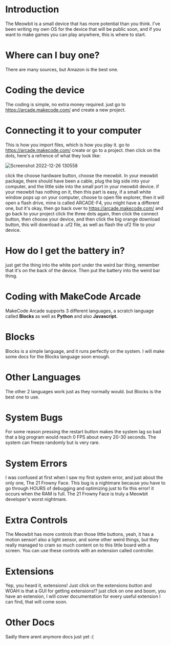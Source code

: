 # Introduction
The Meowbit is a small device that has more potential than you think.
I've been writing my own OS for the device that will be public soon, and if you want to make games you can play anywhere, this is where to start.

# Where can I buy one?
There are many sources, but Amazon is the best one.

# Coding the device
The coding is simple, no extra money required. just go to https://arcade.makecode.com/ and create a new project.

# Connecting it to your computer
This is how you import files, which is how you play it.
go to https://arcade.makecode.com/ create or go to a project.
then click on the dots, here's a refrence of what they look like:

![Screenshot 2022-12-26 130558](https://user-images.githubusercontent.com/74159747/209574073-aae9140c-754f-44e9-8c76-0342e3f7733c.png)


click the choose hardware button, choose the meowbit.
In your meowbit package, there should have been a cable, plug the big side into your computer, and the little side into the small port in your meowbit device.
if your meowbit has nothing on it, then this part is easy, if a small white window pops up on your computer, choose to open file explorer, then it will open a flash drive, mine is called ARCADE-F4, you might have a different one, but it's okay, then go back over to https://arcade.makecode.com/ and go back to your project click the three dots again, then click the connect button, then choose your device, and then click the big orange download button, this will download a .uf2 file, as well as flash the uf2 file to your device.

# How do I get the battery in?
just get the thing into the white port under the weird bar thing, remember that it's on the back of the device.
Then put the battery into the weird bar thing.

# Coding with MakeCode Arcade
MakeCode Arcade supports 3 different languages, a scratch language called __Blocks__ as well as __Python__ and also __Javascript.__

# Blocks
Blocks is a simple language, and it runs perfectly on the system. I will make some docs for the Blocks language soon enough.

# Other Languages
The other 2 languages work just as they normally would. but Blocks is the best one to use.

# System Bugs
For some reason pressing the restart button makes the system lag so bad that a big program would reach 0 FPS about every 20-30 seconds.
The system can freeze randomly but is very rare.

# System Errors
I was confused at first when I saw my first system error, and just about the only one, The 21 Frowny Face.
This bug is a nightmare because you have to go through HOURS of debugging and optimizing just to fix this error! it occurs when the RAM is full.
The 21 Frowny Face is truly a Meowbit developer's worst nightmare.

# Extra Controls
The Meowbit has more controls than those little buttons, yeah, it has a motion sensor! also a light sensor, and some other weird things, but they really managed to cram so much content on to this little board with a screen.
You can use these controls with an extension called controller.

# Extensions
Yep, you heard it, extensions! Just click on the extensions button and WOAH is that a GUI for getting extensions!?
just click on one and boom, you have an extension, I will cover documentation for every useful extension I can find, that will come soon.

# Other Docs
Sadly there arent anymore docs just yet :(
